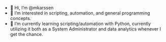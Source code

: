 - 👋 Hi, I’m @mkarssen
- 👀 I’m interested in scripting, automation, and general programming concepts.
- 🌱 I’m currently learning scripting/automation with Python, currently utilizing it both as a System Administrator and data analytics whenever I get the chance.


<!---
mkarssen/mkarssen is a ✨ special ✨ repository because its `README.md` (this file) appears on your GitHub profile.
You can click the Preview link to take a look at your changes.
--->
